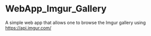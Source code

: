 # WebApp_Imgur_Gallery
A simple web app that allows one to browse the Imgur gallery using https://api.imgur.com/
